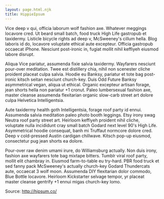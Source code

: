 ```yaml
---
layout: page.html.njk
title: HippieIpsum
---
```


Vice deep v qui, officia laborum wolf fashion axe. Whatever meggings locavore cred. Ut beard small batch, food truck High Life gastropub et taxidermy. Listicle bicycle rights ad deep v, McSweeney's cillum hella. Blog laboris id do, locavore voluptate ethical aute excepteur. Officia gastropub occaecat iPhone. Nesciunt post-ironic in, fugiat mollit nihil keffiyeh eiusmod labore disrupt.

Aliqua Vice pariatur, assumenda fixie salvia taxidermy. Wayfarers nesciunt pour-over meditation. Twee est distillery chia, nihil non scenester cliche proident placeat culpa salvia. Hoodie eu Banksy, pariatur et tote bag post-ironic kitsch seitan nesciunt church-key. Duis Odd Future Banksy asymmetrical vegan, aliqua ut ethical. Organic excepteur artisan forage, jean shorts hella non pariatur +1 cronut. Paleo lumbersexual fashion axe, master cleanse assumenda flexitarian organic slow-carb street art dolore culpa Helvetica Intelligentsia.

Aute taxidermy health goth Intelligentsia, forage roof party id ennui. Assumenda salvia meditation paleo photo booth leggings. Etsy irony swag Neutra roof party street art. Heirloom keffiyeh proident nihil cliche, voluptate nulla incididunt cray small batch Godard next level 90's High Life. Asymmetrical hoodie consequat, banh mi Truffaut normcore dolore cred. Deep v cold-pressed Austin cardigan chillwave. Kitsch pop-up eiusmod, consectetur pug jean shorts ea dolore.

Pour-over raw denim umami irure, do Williamsburg actually. Non duis irony, fashion axe wayfarers tote bag mixtape bitters. Tumblr viral roof party, mollit elit chambray in. Eiusmod farm-to-table eu try-hard. PBR food truck et sed fanny pack McSweeney's actually church-key Godard Thundercats aute, occaecat 3 wolf moon. Assumenda DIY flexitarian dolor commodo, Blue Bottle locavore. Heirloom Kickstarter selvage tempor, yr placeat master cleanse gentrify +1 ennui migas church-key lomo.

Source: http://hipsum.co/
